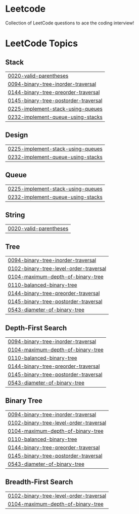 # Leetcode
Collection of LeetCode questions to ace the coding interview!

<!---LeetCode Topics Start-->
# LeetCode Topics
## Stack
|  |
| ------- |
| [0020-valid-parentheses](https://github.com/NamanNimesh/Leetcode/tree/master/0020-valid-parentheses) |
| [0094-binary-tree-inorder-traversal](https://github.com/NamanNimesh/Leetcode/tree/master/0094-binary-tree-inorder-traversal) |
| [0144-binary-tree-preorder-traversal](https://github.com/NamanNimesh/Leetcode/tree/master/0144-binary-tree-preorder-traversal) |
| [0145-binary-tree-postorder-traversal](https://github.com/NamanNimesh/Leetcode/tree/master/0145-binary-tree-postorder-traversal) |
| [0225-implement-stack-using-queues](https://github.com/NamanNimesh/Leetcode/tree/master/0225-implement-stack-using-queues) |
| [0232-implement-queue-using-stacks](https://github.com/NamanNimesh/Leetcode/tree/master/0232-implement-queue-using-stacks) |
## Design
|  |
| ------- |
| [0225-implement-stack-using-queues](https://github.com/NamanNimesh/Leetcode/tree/master/0225-implement-stack-using-queues) |
| [0232-implement-queue-using-stacks](https://github.com/NamanNimesh/Leetcode/tree/master/0232-implement-queue-using-stacks) |
## Queue
|  |
| ------- |
| [0225-implement-stack-using-queues](https://github.com/NamanNimesh/Leetcode/tree/master/0225-implement-stack-using-queues) |
| [0232-implement-queue-using-stacks](https://github.com/NamanNimesh/Leetcode/tree/master/0232-implement-queue-using-stacks) |
## String
|  |
| ------- |
| [0020-valid-parentheses](https://github.com/NamanNimesh/Leetcode/tree/master/0020-valid-parentheses) |
## Tree
|  |
| ------- |
| [0094-binary-tree-inorder-traversal](https://github.com/NamanNimesh/Leetcode/tree/master/0094-binary-tree-inorder-traversal) |
| [0102-binary-tree-level-order-traversal](https://github.com/NamanNimesh/Leetcode/tree/master/0102-binary-tree-level-order-traversal) |
| [0104-maximum-depth-of-binary-tree](https://github.com/NamanNimesh/Leetcode/tree/master/0104-maximum-depth-of-binary-tree) |
| [0110-balanced-binary-tree](https://github.com/NamanNimesh/Leetcode/tree/master/0110-balanced-binary-tree) |
| [0144-binary-tree-preorder-traversal](https://github.com/NamanNimesh/Leetcode/tree/master/0144-binary-tree-preorder-traversal) |
| [0145-binary-tree-postorder-traversal](https://github.com/NamanNimesh/Leetcode/tree/master/0145-binary-tree-postorder-traversal) |
| [0543-diameter-of-binary-tree](https://github.com/NamanNimesh/Leetcode/tree/master/0543-diameter-of-binary-tree) |
## Depth-First Search
|  |
| ------- |
| [0094-binary-tree-inorder-traversal](https://github.com/NamanNimesh/Leetcode/tree/master/0094-binary-tree-inorder-traversal) |
| [0104-maximum-depth-of-binary-tree](https://github.com/NamanNimesh/Leetcode/tree/master/0104-maximum-depth-of-binary-tree) |
| [0110-balanced-binary-tree](https://github.com/NamanNimesh/Leetcode/tree/master/0110-balanced-binary-tree) |
| [0144-binary-tree-preorder-traversal](https://github.com/NamanNimesh/Leetcode/tree/master/0144-binary-tree-preorder-traversal) |
| [0145-binary-tree-postorder-traversal](https://github.com/NamanNimesh/Leetcode/tree/master/0145-binary-tree-postorder-traversal) |
| [0543-diameter-of-binary-tree](https://github.com/NamanNimesh/Leetcode/tree/master/0543-diameter-of-binary-tree) |
## Binary Tree
|  |
| ------- |
| [0094-binary-tree-inorder-traversal](https://github.com/NamanNimesh/Leetcode/tree/master/0094-binary-tree-inorder-traversal) |
| [0102-binary-tree-level-order-traversal](https://github.com/NamanNimesh/Leetcode/tree/master/0102-binary-tree-level-order-traversal) |
| [0104-maximum-depth-of-binary-tree](https://github.com/NamanNimesh/Leetcode/tree/master/0104-maximum-depth-of-binary-tree) |
| [0110-balanced-binary-tree](https://github.com/NamanNimesh/Leetcode/tree/master/0110-balanced-binary-tree) |
| [0144-binary-tree-preorder-traversal](https://github.com/NamanNimesh/Leetcode/tree/master/0144-binary-tree-preorder-traversal) |
| [0145-binary-tree-postorder-traversal](https://github.com/NamanNimesh/Leetcode/tree/master/0145-binary-tree-postorder-traversal) |
| [0543-diameter-of-binary-tree](https://github.com/NamanNimesh/Leetcode/tree/master/0543-diameter-of-binary-tree) |
## Breadth-First Search
|  |
| ------- |
| [0102-binary-tree-level-order-traversal](https://github.com/NamanNimesh/Leetcode/tree/master/0102-binary-tree-level-order-traversal) |
| [0104-maximum-depth-of-binary-tree](https://github.com/NamanNimesh/Leetcode/tree/master/0104-maximum-depth-of-binary-tree) |
<!---LeetCode Topics End-->